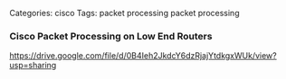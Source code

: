 Categories: cisco
Tags: packet processing
      packet
      processing

### Cisco Packet Processing on Low End Routers

https://drive.google.com/file/d/0B4Ieh2JkdcY6dzRjajYtdkgxWUk/view?usp=sharing